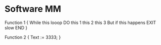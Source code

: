 # Software MM

Function 1
{
While this looop DO
this 1
this 2
this 3
But if this happens
EXIT slow
END
}

Function 2
{
Text := 3333;
}

